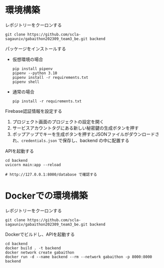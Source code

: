 # 環境構築

レポジトリーをクーロンする

```
git clone https://github.com/scla-sagauniv/gabaithon202309_team3_be.git backend
```

パッケージをインストールする

- 仮想環境の場合  
    ```
    pip install pipenv
    pipenv --python 3.10
    pipenv install -r requirements.txt
    pipenv shell
    ```
- 通常の場合
    ```
    pip install -r requirements.txt
    ```

Firebase認証情報を設定する

1. プロジェクト画面のプロジェクトの設定を開く
2. サービスアカウントタグにある新しい秘密鍵の生成ボタンを押す
3. ポップアップでキーを生成ボタンを押すとJSONファイルがダウンロードされ、`credentials.json` で保存し、backend の中に配置する

APIを起動する
```
cd backend
uvicorn main:app --reload

# http://127.0.0.1:8000/database で確認する
```

# Dockerでの環境構築

レポジトリーをクーロンする

```
git clone https://github.com/scla-sagauniv/gabaithon202309_team3_be.git backend
```

Dockerでビルドし、APIを起動する
```
cd backend
docker build . -t backend
docker network create gabaithon
docker run -d --name backend --rm --network gabaithon -p 8000:8000 backend
```
